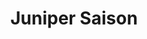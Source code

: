 ---
title: 'Juniper Saison' # Name of beer
draft: false
summary: 'A refreshing Belgian style Saison made with cucumbers and juniper berries to invoke the flavors of Hendrick’s Gin.' # Description displayed below title
favicon: 'images/favicon.ico'
label: 'images/Juniper_Saison.png' # Location of label, if one is available
OG: 1.061 # Specific gravity for calculating %ABV
FG: 1.007 # Specific gravity for calculating %ABV
SRM: 'srm5' # As srm## use whole values
IBUS: '28'
kegged: true # True will display beer in the taplist
weight: 3 # Use this for the tap number
---